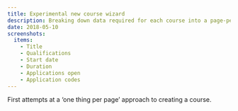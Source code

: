 ```yaml
---
title: Experimental new course wizard
description: Breaking down data required for each course into a page-per-thing wizard
date: 2018-05-10
screenshots:
  items:
    - Title
    - Qualifications
    - Start date
    - Duration
    - Applications open
    - Application codes
---
```


First attempts at a ‘one thing per page’ approach to creating a course.
